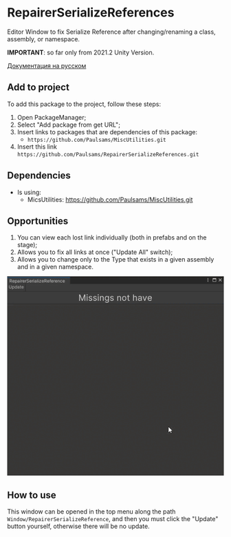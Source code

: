 # RepairerSerializeReferences
Editor Window to fix Serialize Reference after changing/renaming a class, assembly, or namespace.

**IMPORTANT**: so far only from 2021.2 Unity Version.

[Документация на русском](Documentation~/RU.md)

## Add to project
To add this package to the project, follow these steps:
1) Open PackageManager;
2) Select "Add package from get URL";
3) Insert links to packages that are dependencies of this package:
    + `https://github.com/Paulsams/MiscUtilities.git`
4) Insert this link `https://github.com/Paulsams/RepairerSerializeReferences.git`

## Dependencies
- Is using:
    + MicsUtilities: https://github.com/Paulsams/MiscUtilities.git

## Opportunities
1) You can view each lost link individually (both in prefabs and on the stage);
2) Allows you to fix all links at once ("Update All" switch);
3) Allows you to change only to the Type that exists in a given assembly and in a given namespace.

![image](Documentation~/RepairerWindow.gif)

## How to use
This window can be opened in the top menu along the path `Window/RepairerSerializeReference`, and then you must click the "Update" button yourself, otherwise there will be no update.